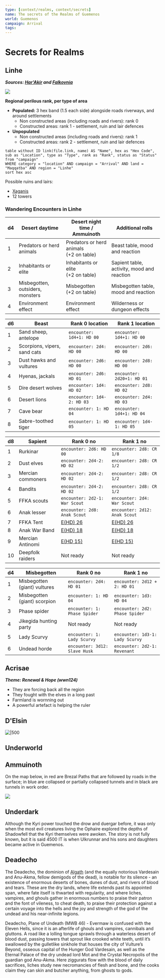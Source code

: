 ```yaml
---
type: [context/realms, context/secrets]
name: The secrets of the Realms of Guemenos
world: Guemenos
campaign: Arrival
tags: 
---
```


# Secrets for Realms

## Linhe
***Sources: [Har'Akir](https://5e.tools/book.html#vrgr,-1,har'akir,1) and [Falkovnia](https://5e.tools/book.html#vrgr,-1,falkovnia,0)***

![](https://i.imgur.com/v8S2Wrq.jpg)

**Regional perilous rank, per type of area**
- **Populated:** 3 hex band (1.5 each side) alongside roads riverways, and around settlements
	- Non constructed areas (including roads and rivers): rank 0
	- Constructed areas: rank 1 - settlement, ruin and lair defences
- **Unpopulated**
	- Non constructed areas (including roads and rivers): rank 1
	- Constructed areas: rank 2 - settlement, ruin and lair defences


```dataview
table without ID link(file.link, name) AS "Name", hex as "Hex Code", sub as "Location", type as "Type", rank as "Rank", status as "Status"
from "campaign"
WHERE category = "location" AND campaign = "Arrival" AND land = "Maqqatba" AND region = "Linhe"
sort hex asc
```

Possible ruins and lairs:
- [Xaganis](https://www.drivethrurpg.com/product/419655/The-Fettered-Factory?manufacturers_id=18628)
- 12 towers

### Wandering Encounters in Linhe

| d4  | Desert daytime                   | Desert night time / Ammuinoth           | Additional rolls                         |
| --- | -------------------------------- | --------------------------------------- | ------------------------------------------ |
| 1   | Predators or herd animals        | Predators or herd animals</br>(+2 on table) | Beast table, mood and reaction             |
| 2   | Inhabitants or elite             | Inhabitants or elite</br>(+2 on table)      | Sapient table, activity, mood and reaction |
| 3   | Misbegotten, outsiders, monsters | Misbegotten</br>(+2 on table)               | Misbegotten table, mood and reaction       |
| 4   | Environment effect               | Environment effect                      | Wilderness or dungeon effects              |

| d6  | Beast                        | Rank 0 location           | Rank 1 location            |
| --- | ---------------------------- | ------------------------- | -------------------------- |
| 1   | Sand sheep, antelope         | `encounter: 1d4+1: HD 00` | `encounter: 1d4+1: HD 00`  |
| 2   | Scorpions, vipers, sand cats | `encounter: 2d4: HD 00`   | `encounter: 2d6: HD 00`    |
| 3   | Dust hawks and vultures      | `encounter: 2d6: HD 00`   | `encounter: 2d8: HD 00`    |
| 4   | Hyenas, jackals              | `encounter: 2d6: HD 01`   | `encounter: 2d20+1: HD 01` |
| 5   | Dire desert wolves           | `encounter: 1d4: HD 02`   | `encounter: 2d8: HD 02`    |
| 6   | Desert lions                 | `encounter: 1d4-2: HD 03` | `encounter: 2d4: HD 03`    |
| 7   | Cave bear                    | `encounter: 1: HD 04`     | `encounter: 1d4+1: HD 04`  |
| 8   | Sabre-toothed tiger          | `encounter: 1: HD 05`     | `encounter: 1d4-1: HD 05`  |

| d8  | Sapient           | Rank 0 no                                                              | Rank 1 no                                                              |
| --- | ----------------- | ---------------------------------------------------------------------- | ---------------------------------------------------------------------- |
| 1   | Rurkinar          | `encounter: 2d6: HD 00`                                                | `encounter: 2d8: CR 1/8`                                               |
| 2   | Dust elves        | `encounter: 2d4-2: HD 02`                                              | `encounter: 2d8: CR 1/2`                                               |
| 3   | Mercian commoners | `encounter: 2d4-2: HD 02`                                              | `encounter: 2d8: CR 1/2`                                               |
| 4   | Bandits           | `encounter: 2d4-2: HD 02`                                              | `encounter: 2d8: CR 1/2`                                               |
| 5   | FFKA scouts       | `encounter: 2d2-1: War Scout`                                          | `encounter: 2d4: War Scout`                                            |
| 6   | Anak lesser       | `encounter: 2d8: Anak Scout`                                           | `encounter: 2d12: Anak Scout`                                          |
| 7   | FFKA Tent         | [E(HD) 26](../../factions/ffkaEast.md#FFKA%20East%20Stochastic%20Tent) | [E(HD) 26](../../factions/ffkaEast.md#FFKA%20East%20Stochastic%20Tent) |
| 8   | Anak War Band     | [E(HD) 18](secretsCultures.md#Anak%20War%20Band)                       | [E(HD) 18](secretsCultures.md#Anak%20War%20Band)                       |
| 9   | Mercian Antinomi  | [E(HD 15)](secretsCultures.md#Mercian%20Antinomi%20Group)              | [E(HD 15)](secretsCultures.md#Mercian%20Antinomi%20Group)              |
| 10  | Deepfolk raiders  | Not ready                                                              | Not ready                                                              |

| d4  | Misbegotten                  | Rank 0 no                     | Rank 1 no                       |
| --- | ---------------------------- | ----------------------------- | ------------------------------- |
| 1   | Misbegotten (giant) vultures | `encounter: 2d4: HD 01`       | `encounter: 2d12 + 2: HD 01`    |
| 2   | Misbegotten (giant) scorpion | `encounter: 1: HD 04`         | `encounter: 1d3: HD 04`         |
| 3   | Phase spider                 | `encounter: 1: Phase Spider`  | `encounter: 2d2: Phase Spider`  |
| 4   | Jikegida hunting party       | Not ready                     | Not ready                       |
| 5   | Lady Scurvy                  | `encounter: 1: Lady Scurvy`   | `encounter: 1d3-1: Lady Scurvy` |
| 6   | Undead horde                 | `encounter: 3d12: Slave Husk` | `encounter: 2d2-1: Revenant`    |


## Acrisae
***Theme: Renewal & Hope (wwn124)***

- They are forcing back all the region
- They fought with the elves in a long past
- Farmland is wornning out
- A powerful artefact is helping the ruler

## D'Elsin

![|500](https://i.imgur.com/1HdHyxC.png)


## Underworld

## Ammuinoth

On the map below, in red are Brezal Paths that are followed by roads in the surface; in blue are collapsed or partially collapsed tunnels and in black are tunnels in work order. 

![](https://i.imgur.com/1s32LJn.jpg)


## Underdark

Although the Kyri power touched the drow and duergar before, it was only when the most evil creatures living the Ophaire explored the depths of Shadowfell that the Kyri themselves were awoken. The story is not fully known, but it is said 4500 IT is when Ulkrunnar and his sons and daughters became active in Guemenos.

## Deadecho

The Deadecho, the dominion of [Algath](../context/religions.md#Algath) (and the equally notorious Vardesain and Anu-Akma, fellow demigods of the dead), is notable for its silence - an existence of enormous deserts of bones, dunes of dust, and rivers of blood and tears. These are the dry lands, where life extends past its appointed span, where fate itself is thwarted with regularity, and where liches, vampires, and ghouls gather in enormous numbers to praise their patron and the font of vileness, to cheat death, to praise their protection against a certain voyage into the hells and the joy and strength of the god of the undead and his near-infinite legions.

Deadecho, Plane of Undeath (MWB 46) - Evermaw is confused with the Eleven Hells, since it is an afterlife of ghouls and vampires, cannibals and gluttons. A road like a lolling tongue sprawls through a waterless desert of blood dust, passing towers that sprout like crooked white teeth, until it’s swallowed by the gulletlike sinkhole that houses the city of Vulture’s Beyond, osseous capital of the Hunger God Vardesain, as well as the Eternal Palace of the dry undead lord Mot and the Crystal Necropolis of the guardian god Anu-Akma. Here ziggurats flow with the blood of daily sacrifices, liches study new necromancies of flesh and bone, and the cooks claim they can skin and butcher anything, from ghosts to gods.